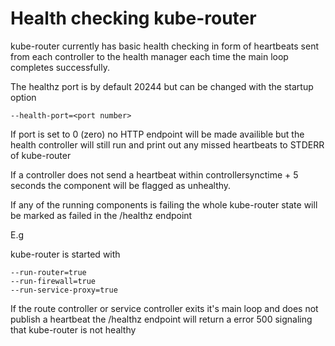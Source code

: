 # Health checking kube-router

kube-router currently has basic health checking in form of heartbeats sent from each controller to the health manager each time the main loop completes successfully.

The healthz port is by default 20244 but can be changed with the startup option
    
    --health-port=<port number>

If port is set to 0 (zero) no HTTP endpoint will be made availible but the health controller will still run and print out any missed heartbeats to STDERR of kube-router

If a controller does not send a heartbeat within controllersynctime + 5 seconds the component will be flagged as unhealthy.

If any of the running components is failing the whole kube-router state will be marked as failed in the /healthz endpoint

E.g

kube-router is started with

    --run-router=true
    --run-firewall=true
    --run-service-proxy=true

If the route controller or service controller exits it's main loop and does not publish a heartbeat the /healthz endpoint will return a error 500 signaling that kube-router is not healthy